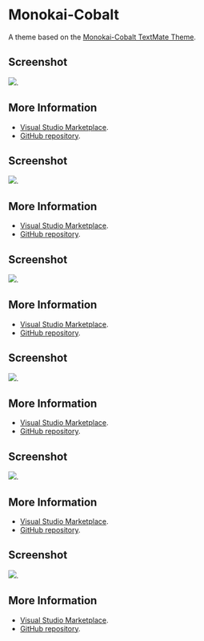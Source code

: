 # Monokai-Cobalt

A theme based on the [Monokai-Cobalt TextMate Theme](http://colorsublime.com/theme/Monokai-Cobalt).


## Screenshot
![](https://raw.githubusercontent.com/gerane/VSCodeThemes/master/gerane.Theme-Cobalt/screenshot.png).


## More Information
* [Visual Studio Marketplace](https://marketplace.visualstudio.com/items/gerane.Theme-Cobalt).
* [GitHub repository](https://github.com/gerane/VSCodeThemes).


## Screenshot
![](https://raw.githubusercontent.com/gerane/VSCodeThemes/master/gerane.Theme-Cobalt/screenshot.png).


## More Information
* [Visual Studio Marketplace](https://marketplace.visualstudio.com/items/gerane.Theme-Cobalt).
* [GitHub repository](https://github.com/gerane/VSCodeThemes).


## Screenshot
![](https://raw.githubusercontent.com/gerane/VSCodeThemes/master/gerane.Theme-Cobalt/screenshot.png).


## More Information
* [Visual Studio Marketplace](https://marketplace.visualstudio.com/items/gerane.Theme-Cobalt).
* [GitHub repository](https://github.com/gerane/VSCodeThemes).


## Screenshot
![](https://raw.githubusercontent.com/gerane/VSCodeThemes/master/gerane.Theme-Cobalt/screenshot.png).


## More Information
* [Visual Studio Marketplace](https://marketplace.visualstudio.com/items/gerane.Theme-Cobalt).
* [GitHub repository](https://github.com/gerane/VSCodeThemes).


## Screenshot
![](https://raw.githubusercontent.com/gerane/VSCodeThemes/master/gerane.Theme-Cobalt/screenshot.png).


## More Information
* [Visual Studio Marketplace](https://marketplace.visualstudio.com/items/gerane.Theme-Cobalt).
* [GitHub repository](https://github.com/gerane/VSCodeThemes).


## Screenshot
![](https://raw.githubusercontent.com/gerane/VSCodeThemes/master/gerane.Theme-Monokai-Cobalt/screenshot.png).


## More Information
* [Visual Studio Marketplace](https://marketplace.visualstudio.com/items/gerane.Theme-Monokai-Cobalt).
* [GitHub repository](https://github.com/gerane/VSCodeThemes).
